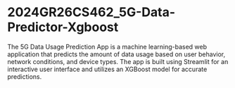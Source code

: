 # 2024GR26CS462_5G-Data-Predictor-Xgboost
The 5G Data Usage Prediction App is a machine learning-based web application that predicts the amount of data usage based on user behavior, network conditions, and device types. The app is built using Streamlit for an interactive user interface and utilizes an XGBoost model for accurate predictions.
